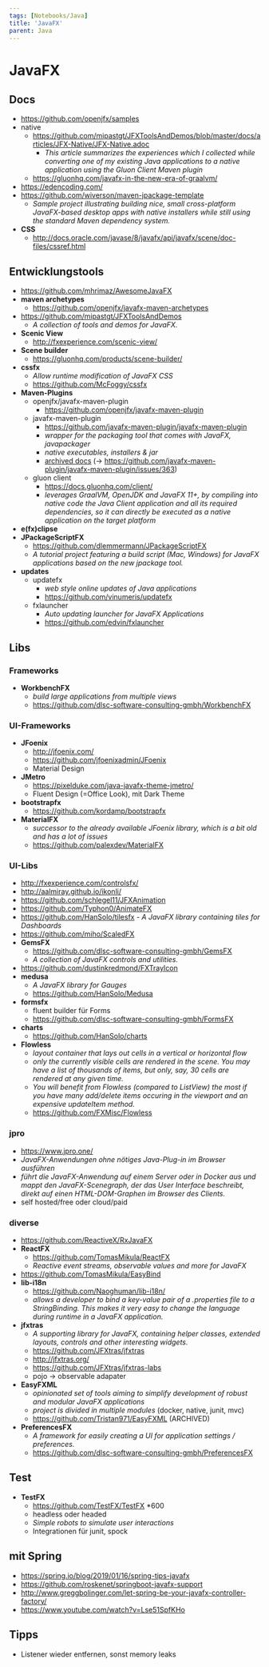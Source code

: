 ```yaml
---
tags: [Notebooks/Java]
title: 'JavaFX'
parent: Java
---
```


# JavaFX

## Docs
- https://github.com/openjfx/samples
- native
  - https://github.com/mipastgt/JFXToolsAndDemos/blob/master/docs/articles/JFX-Native/JFX-Native.adoc
    - *This article summarizes the experiences which I collected while converting one of my existing Java applications to a native application using the Gluon Client Maven plugin*
  - https://gluonhq.com/javafx-in-the-new-era-of-graalvm/
- https://edencoding.com/
- https://github.com/wiverson/maven-jpackage-template
  - *Sample project illustrating building nice, small cross-platform JavaFX-based desktop apps with native installers while still using the standard Maven dependency system.*
- **CSS**
    - http://docs.oracle.com/javase/8/javafx/api/javafx/scene/doc-files/cssref.html


## Entwicklungstools
- https://github.com/mhrimaz/AwesomeJavaFX
- **maven archetypes**
  - https://github.com/openjfx/javafx-maven-archetypes
- https://github.com/mipastgt/JFXToolsAndDemos
  - *A collection of tools and demos for JavaFX.*
- **Scenic View**
  - http://fxexperience.com/scenic-view/
- **Scene builder**
  - https://gluonhq.com/products/scene-builder/
- **cssfx**
  - *Allow runtime modification of JavaFX CSS*
  - https://github.com/McFoggy/cssfx
- **Maven-Plugins**
  - openjfx/javafx-maven-plugin
    - https://github.com/openjfx/javafx-maven-plugin
  - javafx-maven-plugin
    - https://github.com/javafx-maven-plugin/javafx-maven-plugin
    - *wrapper for the packaging tool that comes with JavaFX, javapackager*
    - *native executables, installers & jar*
    - [archived docs](http://web.archive.org/web/20170926160512/http://javafx-maven-plugin.github.io/) (→ https://github.com/javafx-maven-plugin/javafx-maven-plugin/issues/363)
  - gluon client
    - https://docs.gluonhq.com/client/
    - *leverages GraalVM, OpenJDK and JavaFX 11+, by compiling into native code the Java Client application and all its required dependencies, so it can directly be executed as a native application on the target platform*
- **e(fx)clipse**
- **JPackageScriptFX**
  - https://github.com/dlemmermann/JPackageScriptFX
  - *A tutorial project featuring a build script (Mac, Windows) for JavaFX applications based on the new jpackage tool.*
- **updates**
  - updatefx
    - *web style online updates of Java applications*
    - https://github.com/vinumeris/updatefx
  - fxlauncher
    - *Auto updating launcher for JavaFX Applications*
    - https://github.com/edvin/fxlauncher


## Libs

### Frameworks
- **WorkbenchFX**
  - *build large applications from multiple views*
  - https://github.com/dlsc-software-consulting-gmbh/WorkbenchFX

### UI-Frameworks
- **JFoenix**
  - http://jfoenix.com/
  - https://github.com/jfoenixadmin/JFoenix
  - Material Design
- **JMetro**
  - https://pixelduke.com/java-javafx-theme-jmetro/
  - Fluent Design (=Office Look), mit Dark Theme
- **bootstrapfx**
  - https://github.com/kordamp/bootstrapfx
- **MaterialFX**
  - *successor to the already available JFoenix library, which is a bit old and has a lot of issues*
  - https://github.com/palexdev/MaterialFX

### UI-Libs
- http://fxexperience.com/controlsfx/
- http://aalmiray.github.io/ikonli/
- https://github.com/schlegel11/JFXAnimation
- https://github.com/Typhon0/AnimateFX
- https://github.com/HanSolo/tilesfx - *A JavaFX library containing tiles for Dashboards*
- https://github.com/miho/ScaledFX
- **GemsFX**
  - https://github.com/dlsc-software-consulting-gmbh/GemsFX
  - *A collection of JavaFX controls and utilities.*
- https://github.com/dustinkredmond/FXTrayIcon
- **medusa**
  - *A JavaFX library for Gauges*
  - https://github.com/HanSolo/Medusa
- **formsfx**
  - fluent builder für Forms
  - https://github.com/dlsc-software-consulting-gmbh/FormsFX
- **charts**
  - https://github.com/HanSolo/charts
- **Flowless**
  - *layout container that lays out cells in a vertical or horizontal flow*
  - *only the currently visible cells are rendered in the scene. You may have a list of thousands of items, but only, say, 30 cells are rendered at any given time.*
  - *You will benefit from Flowless (compared to ListView) the most if you have many add/delete items occuring in the viewport and an expensive updateItem method.*
  - https://github.com/FXMisc/Flowless

### jpro
- https://www.jpro.one/
- *JavaFX-Anwendungen ohne nötiges Java-Plug-in im Browser ausführen*
- *führt die JavaFX-Anwendung auf einem Server oder in Docker aus und mappt den JavaFX-Scenegraph, der das User Interface beschreibt, direkt auf einen HTML-DOM-Graphen im Browser des Clients.*
- self hosted/free oder cloud/paid

### diverse
- https://github.com/ReactiveX/RxJavaFX
- **ReactFX**
  - https://github.com/TomasMikula/ReactFX 
  - *Reactive event streams, observable values and more for JavaFX*
- https://github.com/TomasMikula/EasyBind
- **lib-i18n**
  - https://github.com/Naoghuman/lib-i18n/
  - *allows a developer to bind a key-value pair of a .properties file to a StringBinding. This makes it very easy to change the language during runtime in a JavaFX application.*
- **jfxtras**
  - *A supporting library for JavaFX, containing helper classes, extended layouts, controls and other interesting widgets.*
  - https://github.com/JFXtras/jfxtras
  - http://jfxtras.org/
  - https://github.com/JFXtras/jfxtras-labs
  - pojo -> observable adapater
- **EasyFXML**
  - *opinionated set of tools aiming to simplify development of robust and modular JavaFX applications*
  - *project is divided in multiple modules* (docker, native, junit, mvc)
  - https://github.com/Tristan971/EasyFXML (ARCHIVED)
- **PreferencesFX**
  - *A framework for easily creating a UI for application settings / preferences.*
  - https://github.com/dlsc-software-consulting-gmbh/PreferencesFX


## Test
- **TestFX**
  - https://github.com/TestFX/TestFX *600
  - headless oder headed
  - *Simple robots to simulate user interactions*
  - Integrationen für junit, spock


## mit Spring
- https://spring.io/blog/2019/01/16/spring-tips-javafx
- https://github.com/roskenet/springboot-javafx-support
- http://www.greggbolinger.com/let-spring-be-your-javafx-controller-factory/
- https://www.youtube.com/watch?v=Lse51SpfKHo


## Tipps
- Listener wieder entfernen, sonst memory leaks